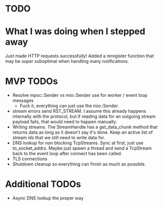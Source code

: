 TODO
====

# What I was doing when I stepped away

Just made HTTP requests successfully! Added a reregister function that may be
super suboptimal when handling many notifications.

# MVP TODOs

* Resolve mpsc::Sender vs mio::Sender use for worker / event loop messages
    * Fuck it, everything can just use the mio::Sender.
* stream errors send RST_STREAM. I assume this already happens internally with
  the protocol, but if reading data for an outgoing stream payload fails, that
  would need to happen manually.
* Writing streams. The StreamHandle has a get_data_chunk method that returns
  data as long as it doesn't say it's done. Keep an active list of stream ids
  that we still need to write data for.
* DNS lookup for non blocking TcpStreams. Sync at first; just use
  to_socket_addrs. Maybe just spawn a thread and send a TcpStream back to the
  event loop after connect has been called.
* TLS connections
* Shutdown cleanup so everything can finish as much as possible.

# Additional TODOs

- Async DNS lookup the proper way
